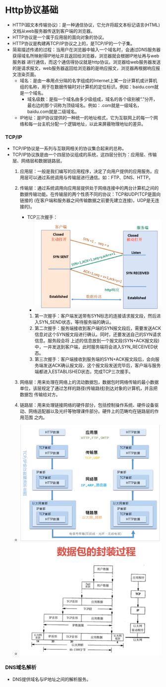# Http协议基础
- HTTP(超文本传输协议)：是一种通信协议，它允许将超文本标记语言(HTML)文档从web服务器传送到客户端的浏览器。
- HTTP协议是一个属于应用层的面向对象的协议。
- HTTP协议是构建再TCP/IP协议之上的，是TCP/IP的一个子集。
- 简易描述传递的过程：当用户在浏览器中输入一个域名时，会通过DNS服务器获得域名所映射得IP地址并且返回给浏览器，浏览器就会根据IP地址再与web服务器
进行通信，而这个通信得协议就是http协议。浏览器给web服务器发送的是请求报文，web服务器返回给浏览器的是响应报文，浏览器再根据响应报文渲染页面。
   - 域名：是由一串用点分隔的名字组成的Internet上某一台计算机或计算机组的名称，用于在数据传输时对计算机的定位标识。例如：baidu.com就是一个域名。
      - 域名级数：是指一个域名由多少级组成，域名的各个级别被“.”分开，最右边的那个词称为顶级域名。例如：.com就是一级域名，baidu.com就是二级域名。
   - IP地址：是IP协议提供的一种统一的地址格式，它为互联网上的每一个网络和每一台主机分配一个逻辑地址，以此来屏蔽物理地址的差异。

### TCP/IP
- TCP/IP协议是一系列与互联网相关的协议集合起来的总称。
- TCP/IP协议族是由一个四层协议组成的系统，这四层分别为：应用层、传输层、网络层和数据链路层。
   1. 应用层：一般是我们编写的应用程序，决定了向用户提供的应用服务。应用层可以通过系统调用与传输层进行通信。如：FTP、DNS、HTTP。
   2. 传输层：通过系统调用向应用层提供处于网络连接中的两台计算机之间的数据传输功能。在传输层的两个性质不同的协议：TCP和UDP(TCP是面向链接的
   (在客户端和服务器之间传输数据之前要先建立连接)，UDP是无连接的)。
      - TCP三次握手： 
         - ![三次握手](https://github.com/ella-z/studyNotes/blob/master/HTTP%E5%8D%8F%E8%AE%AE/images/%E4%B8%89%E6%AC%A1%E6%8F%A1%E6%89%8B.PNG)
         1. 第一次握手：客户端发送带有SYN标志的连接请求报文段，然后进入SYN_SEND状态，等待服务端的确认。
         2. 第二次握手：服务端接收到客户端的SYN报文段后，需要发送ACK信息对这个SYN报文段进行确认。同时，还要发送自己的SYN请求信息。服务段会将
         上述的信息放到一个报文段(SYN+ACK报文段)中，一并发送到客户端，此时服务端将会进入SYN_RECEIVED状态。
         3. 第三次握手：客户端接收到服务端的SYN+ACK报文段后，会向服务端发送ACK确认报文段，这个报文段发送完毕后，客户端与服务端都进入ESTABLISHED状态，完成TCP三次握手。
        
   3. 网络层：用来处理在网络上的流动数据包，数据包时网络传输的最小数据单位，该层规定了通过怎样的路径(传输路线)到达对象的计算机，并且把数据包
      传输给对方。
   4. 链路层：用来处理链接网络的硬件部分，包括控制操作系统、硬件设备驱动、网络适配器以及光纤等物理课件部分。硬件上的范畴均在链路层的作用范围
      之内。
   - ![HTTP数据的传输过程](https://github.com/ella-z/studyNotes/blob/master/HTTP%E5%8D%8F%E8%AE%AE/images/HTTP%E6%95%B0%E6%8D%AE%E7%9A%84%E4%BC%A0%E8%BE%93%E8%BF%87%E7%A8%8B.PNG)   
   - ![数据包的封装过程](https://github.com/ella-z/studyNotes/blob/master/HTTP%E5%8D%8F%E8%AE%AE/images/%E6%95%B0%E6%8D%AE%E5%8C%85%E7%9A%84%E5%B0%81%E8%A3%85%E8%BF%87%E7%A8%8B.PNG)
      
### DNS域名解析
- DNS提供域名与IP地址之间的解析服务。





